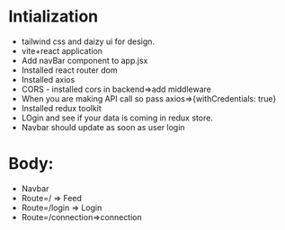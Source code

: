 # Intialization
 - tailwind css and daizy ui for design.
 - vite+react application
 - Add navBar component to app.jsx
 - Installed react router dom
 - Installed axios 
 - CORS - installed cors in backend=>add middleware
 - When you are making API call so pass axios=>{withCredentials: true}
 - Installed redux toolkit
 - LOgin and see if your data is coming in redux store.
 - Navbar should update as soon as user login

# Body:
 - Navbar
 - Route=/ => Feed
 - Route=/login => Login
 - Route=/connection=>connection